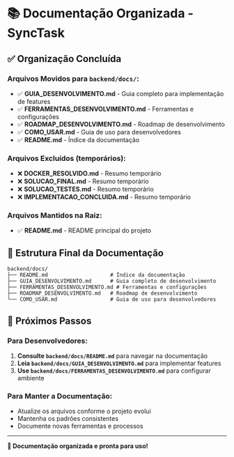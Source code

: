 # 📚 Documentação Organizada - SyncTask

## ✅ **Organização Concluída**

### **Arquivos Movidos para `backend/docs/`:**
- ✅ **GUIA_DESENVOLVIMENTO.md** - Guia completo para implementação de features
- ✅ **FERRAMENTAS_DESENVOLVIMENTO.md** - Ferramentas e configurações
- ✅ **ROADMAP_DESENVOLVIMENTO.md** - Roadmap de desenvolvimento
- ✅ **COMO_USAR.md** - Guia de uso para desenvolvedores
- ✅ **README.md** - Índice da documentação

### **Arquivos Excluídos (temporários):**
- ❌ **DOCKER_RESOLVIDO.md** - Resumo temporário
- ❌ **SOLUCAO_FINAL.md** - Resumo temporário
- ❌ **SOLUCAO_TESTES.md** - Resumo temporário
- ❌ **IMPLEMENTACAO_CONCLUIDA.md** - Resumo temporário

### **Arquivos Mantidos na Raiz:**
- ✅ **README.md** - README principal do projeto

## 🎯 **Estrutura Final da Documentação**

```
backend/docs/
├── README.md                    # Índice da documentação
├── GUIA_DESENVOLVIMENTO.md      # Guia completo de desenvolvimento
├── FERRAMENTAS_DESENVOLVIMENTO.md # Ferramentas e configurações
├── ROADMAP_DESENVOLVIMENTO.md   # Roadmap de desenvolvimento
└── COMO_USAR.md                 # Guia de uso para desenvolvedores
```

## 🚀 **Próximos Passos**

### **Para Desenvolvedores:**
1. **Consulte `backend/docs/README.md`** para navegar na documentação
2. **Leia `backend/docs/GUIA_DESENVOLVIMENTO.md`** para implementar features
3. **Use `backend/docs/FERRAMENTAS_DESENVOLVIMENTO.md`** para configurar ambiente

### **Para Manter a Documentação:**
- Atualize os arquivos conforme o projeto evolui
- Mantenha os padrões consistentes
- Documente novas ferramentas e processos

---

**🎉 Documentação organizada e pronta para uso!**
